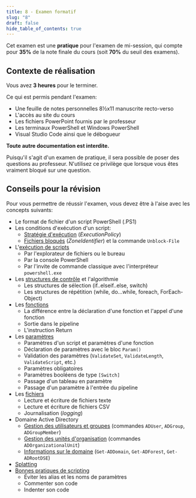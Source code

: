 ```yaml
---
title: 8 - Examen formatif
slug: "8"
draft: false
hide_table_of_contents: true
---
```


Cet examen est une **pratique** pour l'examen de mi-session, qui compte pour **35%** de la note finale du cours (soit **70%** du seuil des examens).


## Contexte de réalisation

Vous avez **3 heures** pour le terminer.

Ce qui est permis pendant l'examen:
- Une feuille de notes personnelles 8&frac12;x11 manuscrite recto-verso
- L'accès au site du cours
- Les fichiers PowerPoint fournis par le professeur
- Les terminaux PowerShell et Windows PowerShell
- Visual Studio Code ainsi que le débogueur

**Toute autre documentation est interdite.**

Puisqu'il s'agit d'un examen de pratique, il sera possible de poser des questions au professeur. N'utilisez ce privilège que lorsque vous êtes vraiment bloqué sur une question.


## Conseils pour la révision

Pour vous permettre de réussir l'examen, vous devez être à l'aise avec les concepts suivants:

- Le format de fichier d'un script PowerShell (.PS1)
- Les conditions d'exécution d'un script:
  - [Stratégie d'exécution](/notions/scripts/execution#stratégie-dexécution-executionpolicy) (*ExecutionPolicy*)
  - [Fichiers bloqués](/notions/scripts/execution#fichiers-bloqués) (*ZoneIdentifier*) et la commande `Unblock-File`
- L'[exécution de scripts](/notions/scripts/execution#exécution-de-scripts)
  - Par l'explorateur de fichiers ou le bureau
  - Par la console PowerShell
  - Par l'invite de commande classique avec l'interpréteur `powershell.exe`
- Les [structures de contrôle](/notions/scripts/controle) et l'algorithmie
  - Les structures de sélection (if..elseif..else, switch)
  - Les structures de répétition (while, do...while, foreach, ForEach-Object) 
- Les [fonctions](/notions/scripts/fonctions)
  - La différence entre la déclaration d'une fonction et l'appel d'une fonction
  - Sortie dans le pipeline
  - L'instruction Return
- Les [paramètres](/notions/scripts/parametres)
  - Paramètres d'un script et paramètres d'une fonction
  - Déclaration de paramètres avec le bloc `Param()`
  - Validation des paramètres (`ValidateSet`, `ValidateLength`, `ValidateScript`, etc.)
  - Paramètres obligatoires
  - Paramètres booléens de type `[Switch]`
  - Passage d'un tableau en paramètre
  - Passage d'un paramètre à l'entrée du pipeline
- Les [fichiers](/notions/scripts/fichiers)
  - Lecture et écriture de fichiers texte
  - Lecture et écriture de fichiers CSV
  - Journalisation (*logging*)
- Domaine Active Directory 
  - [Gestion des utilisateurs et groupes](/notions/adds/comptes) (commandes `ADUser`, `ADGroup`, `ADGroupMember`)
  - [Gestion des unités d'organisation](/notions/adds/administration#unités-dorganisation) (commandes `ADOrganizationalUnit`)
  - [Informations sur le domaine](/notions/adds/administration#informations-sur-le-domaine-et-la-forêt) (`Get-ADDomain`, `Get-ADForest`, `Get-ADRootDSE`)
- [Splatting](/notions/powershell/dictionnaires#splatting)
- [Bonnes pratiques de scripting](/notions/scripts/bonnespratiques)
  - Éviter les alias et les noms de paramètres
  - Commenter son code
  - Indenter son code

